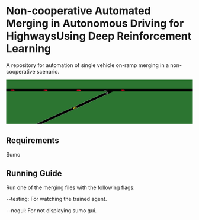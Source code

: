 # Non-cooperative Automated Merging in Autonomous Driving for HighwaysUsing Deep Reinforcement Learning

A repository for automation of single vehicle on-ramp merging in a non-cooperative scenario. 

![Scenario Image](https://github.com/amin-tabrizian/HighwayMergingDRL/blob/master/mergingscenario.png)


## Requirements 
Sumo

## Running Guide

Run one of the merging files with the following flags:

--testing: For watching the trained agent.

--nogui: For not displaying sumo gui. 
